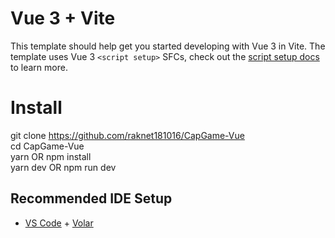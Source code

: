 # Vue 3 + Vite

This template should help get you started developing with Vue 3 in Vite. The template uses Vue 3 `<script setup>` SFCs, check out the [script setup docs](https://v3.vuejs.org/api/sfc-script-setup.html#sfc-script-setup) to learn more.

# Install

git clone https://github.com/raknet181016/CapGame-Vue  
cd CapGame-Vue  
yarn OR npm install  
yarn dev OR npm run dev  

## Recommended IDE Setup

- [VS Code](https://code.visualstudio.com/) + [Volar](https://marketplace.visualstudio.com/items?itemName=Vue.volar)
